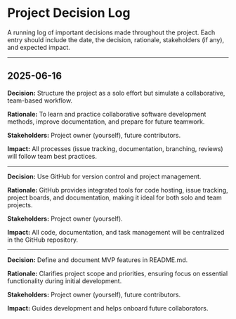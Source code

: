 # Project Decision Log

A running log of important decisions made throughout the project. Each entry should include the date, the decision, rationale, stakeholders (if any), and expected impact.

---

## 2025-06-16

**Decision:** Structure the project as a solo effort but simulate a collaborative, team-based workflow.

**Rationale:** To learn and practice collaborative software development methods, improve documentation, and prepare for future teamwork.

**Stakeholders:** Project owner (yourself), future contributors.

**Impact:** All processes (issue tracking, documentation, branching, reviews) will follow team best practices.

---

**Decision:** Use GitHub for version control and project management.

**Rationale:** GitHub provides integrated tools for code hosting, issue tracking, project boards, and documentation, making it ideal for both solo and team projects.

**Stakeholders:** Project owner (yourself).

**Impact:** All code, documentation, and task management will be centralized in the GitHub repository.

---

**Decision:** Define and document MVP features in README.md.

**Rationale:** Clarifies project scope and priorities, ensuring focus on essential functionality during initial development.

**Stakeholders:** Project owner (yourself), future contributors.

**Impact:** Guides development and helps onboard future collaborators.
